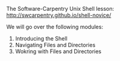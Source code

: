 The Software-Carpentry Unix Shell lesson: http://swcarpentry.github.io/shell-novice/

We will go over the following modules:

1. Introducing the Shell
2. Navigating Files and Directories
3. Wokring with Files and Directories
